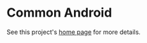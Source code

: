 Common Android
==============

See this project's [home page](http://www.tracknalysis.net/projects/common-android) for more details.